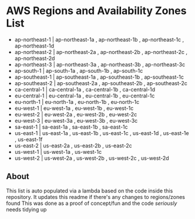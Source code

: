 # AWS Regions and Availability Zones List
- ap-northeast-1 | ap-northeast-1a , ap-northeast-1b , ap-northeast-1c , ap-northeast-1d
- ap-northeast-2 | ap-northeast-2a , ap-northeast-2b , ap-northeast-2c , ap-northeast-2d
- ap-northeast-3 | ap-northeast-3a , ap-northeast-3b , ap-northeast-3c
- ap-south-1 | ap-south-1a , ap-south-1b , ap-south-1c
- ap-southeast-1 | ap-southeast-1a , ap-southeast-1b , ap-southeast-1c
- ap-southeast-2 | ap-southeast-2a , ap-southeast-2b , ap-southeast-2c
- ca-central-1 | ca-central-1a , ca-central-1b , ca-central-1d
- eu-central-1 | eu-central-1a , eu-central-1b , eu-central-1c
- eu-north-1 | eu-north-1a , eu-north-1b , eu-north-1c
- eu-west-1 | eu-west-1a , eu-west-1b , eu-west-1c
- eu-west-2 | eu-west-2a , eu-west-2b , eu-west-2c
- eu-west-3 | eu-west-3a , eu-west-3b , eu-west-3c
- sa-east-1 | sa-east-1a , sa-east-1b , sa-east-1c
- us-east-1 | us-east-1a , us-east-1b , us-east-1c , us-east-1d , us-east-1e , us-east-1f
- us-east-2 | us-east-2a , us-east-2b , us-east-2c
- us-west-1 | us-west-1a , us-west-1c
- us-west-2 | us-west-2a , us-west-2b , us-west-2c , us-west-2d
## About 
This list is auto populated via a lambda based on the code inside this repository. It updates this readme if there's any changes to regions/zones found
This was done as a proof of concept/fun and the code *seriously* needs tidying up 